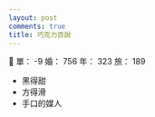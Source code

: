 ```yaml
---
layout: post
comments: true
title: 巧克力百說
---
```


:haircut: 單： -9 婚： 756 年： 323 旅： 189

- 黑得甜
- 方得滑
- 手口的媒人

